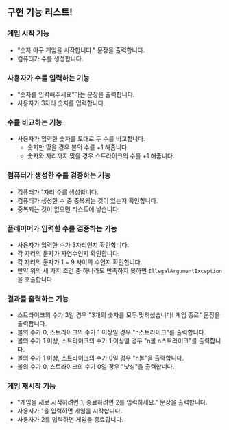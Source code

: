 ## 구현 기능 리스트!

### 게임 시작 기능

- "숫자 야구 게임을 시작합니다." 문장을 출력합니다.
- 컴퓨터가 수를 생성합니다.

### 사용자가 수를 입력하는 기능

- "숫자를 입력해주세요"라는 문장을 출력합니다.
- 사용자가 3자리 숫자를 입력합니다.

### 수를 비교하는 기능

- 사용자가 입력한 숫자를 토대로 두 수를 비교합니다.
  - 숫자만 맞을 경우 볼의 수를 +1 해줍니다.
  - 숫자와 자리까지 맞을 경우 스트라이크의 수를 +1 해줍니다.

### 컴퓨터가 생성한 수를 검증하는 기능

- 컴퓨터가 1자리 수를 생성합니다.
- 컴퓨터가 생성한 수 중 중복되는 것이 있는지 확인합니다.
- 중복되는 것이 없으면 리스트에 넣습니다.

### 플레이어가 입력한 수를 검증하는 기능

- 사용자가 입력한 수가 3자리인지 확인합니다.
- 각 자리의 문자가 자연수인지 확인합니다.
- 각 자리의 문자가 1 ~ 9 사이의 수인지 확인합니다.
- 만약 위의 세 가지 조건 중 하나라도 만족하지 못하면 `IllegalArgumentException`을 호출합니다.

### 결과를 출력하는 기능

- 스트라이크의 수가 3일 경우 "3개의 숫자를 모두 맞히셨습니다! 게임 종료" 문장을 출력합니다.
- 볼의 수가 0, 스트라이크의 수가 1 이상일 경우 "n스트라이크"를 출력합니다.
- 볼의 수가 1 이상, 스트라이크의 수가 1 이상일 경우 "n볼 n스트라이크"를 출력합니다.
- 볼의 수가 1 이상, 스트라이크의 수가 0일 경우 "n볼"을 출력합니다.
- 볼의 수가 0, 스트라이크의 수가 0일 경우 "낫싱"을 출력합니다.

### 게임 재시작 기능

- "게임을 새로 시작하려면 1, 종료하려면 2를 입력하세요." 문장을 출력합니다.
- 사용자가 1을 입력하면 게임을 시작합니다.
- 사용자가 2를 입력하면 게임을 종료합니다.